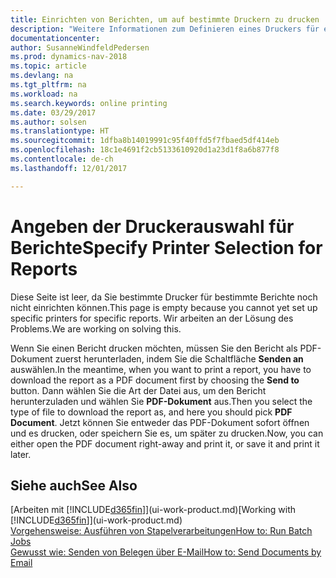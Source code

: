 ```yaml
---
title: Einrichten von Berichten, um auf bestimmte Druckern zu drucken
description: "Weitere Informationen zum Definieren eines Druckers für eine Bericht und zur Nutzung des Druckerauswahlfensters."
documentationcenter: 
author: SusanneWindfeldPedersen
ms.prod: dynamics-nav-2018
ms.topic: article
ms.devlang: na
ms.tgt_pltfrm: na
ms.workload: na
ms.search.keywords: online printing
ms.date: 03/29/2017
ms.author: solsen
ms.translationtype: HT
ms.sourcegitcommit: 1dfba8b14019991c95f40ffd5f7fbaed5df414eb
ms.openlocfilehash: 18c1e4691f2cb5133610920d1a23d1f8a6b877f8
ms.contentlocale: de-ch
ms.lasthandoff: 12/01/2017

---
```

# <a name="specify-printer-selection-for-reports"></a><span data-ttu-id="39895-103">Angeben der Druckerauswahl für Berichte</span><span class="sxs-lookup"><span data-stu-id="39895-103">Specify Printer Selection for Reports</span></span>
<span data-ttu-id="39895-104">Diese Seite ist leer, da Sie bestimmte Drucker für bestimmte Berichte noch nicht einrichten können.</span><span class="sxs-lookup"><span data-stu-id="39895-104">This page is empty because you cannot yet set up specific printers for specific reports.</span></span> <span data-ttu-id="39895-105">Wir arbeiten an der Lösung des Problems.</span><span class="sxs-lookup"><span data-stu-id="39895-105">We are working on solving this.</span></span>

<span data-ttu-id="39895-106">Wenn Sie einen Bericht drucken möchten, müssen Sie den Bericht als PDF-Dokument zuerst herunterladen, indem Sie die Schaltfläche **Senden an** auswählen.</span><span class="sxs-lookup"><span data-stu-id="39895-106">In the meantime, when you want to print a report, you have to download the report as a PDF document first by choosing the **Send to** button.</span></span> <span data-ttu-id="39895-107">Dann wählen Sie die Art der Datei aus, um den Bericht herunterzuladen und wählen Sie **PDF-Dokument** aus.</span><span class="sxs-lookup"><span data-stu-id="39895-107">Then you select the type of file to download the report as, and here you should pick **PDF Document**.</span></span> <span data-ttu-id="39895-108">Jetzt können Sie entweder das PDF-Dokument sofort öffnen und es drucken, oder speichern Sie es, um später zu drucken.</span><span class="sxs-lookup"><span data-stu-id="39895-108">Now, you can either open the PDF document right-away and print it, or save it and print it later.</span></span>

<!--

You can set up reports so that they must be printed on a specific printer. The following are some uses of printer selection:

- You can print reports on special company letterhead.
- You can print reports on different paper sizes.
- You can print reports on the default printer of a specified employee.

You use the **Printer Selections** window to set different values to obtain different output. If you set a specific printer selection, then it takes precedence over a more general printer selection. For example, you can set a printer selection that has values in the **User ID**, **Report ID**, and **Printer Name** fields. This printer selection takes precedence over a printer selection that has blank entries in the **User ID** or **Report ID** fields.

The following table describes the combination of values to specify when you set up printer selections for a report.

|To                                                 |Set the following values                                             |
|---------------------------------------------------|---------------------------------------------------------------------|
|Print a report to a specific printer for all users |Specify values in the **Report ID** and **Printer Name** fields and leave the **User ID** field blank.|
|Print all reports to a specific printer for a specific user|Specify values in the **User ID** and **Printer Name** fields and leave the **Report ID** field blank.|
|Set the default printer for all reports|Specify a value in the **Printer Name** field and leave the **User ID** and **Report ID** fields blank.|
|Print a specific report to the user’s default printer|Specify a value in the **Report ID** field and leave the **Printer Name** and **User ID** fields blank.|
|Print a specific report to a specific printer for a specific user|Specify values in all three fields.|
-->

## <a name="see-also"></a><span data-ttu-id="39895-109">Siehe auch</span><span class="sxs-lookup"><span data-stu-id="39895-109">See Also</span></span>
<span data-ttu-id="39895-110">[Arbeiten mit [!INCLUDE[d365fin](includes/d365fin_md.md)]](ui-work-product.md)</span><span class="sxs-lookup"><span data-stu-id="39895-110">[Working with [!INCLUDE[d365fin](includes/d365fin_md.md)]](ui-work-product.md)</span></span>  
[<span data-ttu-id="39895-111">Vorgehensweise: Ausführen von Stapelverarbeitungen</span><span class="sxs-lookup"><span data-stu-id="39895-111">How to: Run Batch Jobs</span></span>](ui-how-run-batch-jobs.md)  
[<span data-ttu-id="39895-112">Gewusst wie: Senden von Belegen über E-Mail</span><span class="sxs-lookup"><span data-stu-id="39895-112">How to: Send Documents by Email</span></span>](ui-how-send-documents-email.md)  

